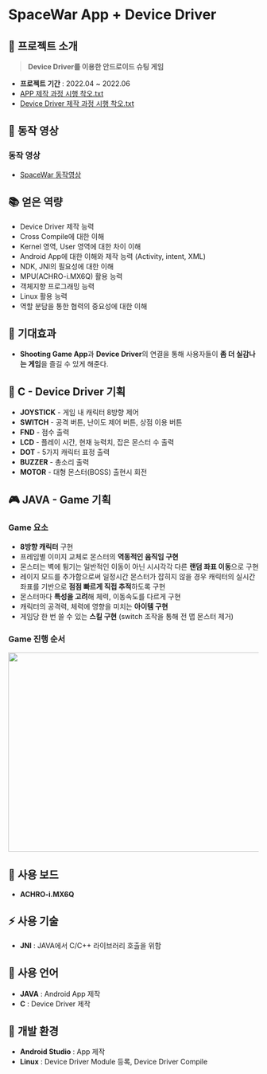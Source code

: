 # SpaceWar App + Device Driver
## 👋 프로젝트 소개
> **Device Driver를 이용한 안드로이드 슈팅 게임**
- **프로젝트 기간** : 2022.04 ~ 2022.06
- [APP 제작 과정 시행 착오.txt](https://github.com/JiMin4210/App_dev_driver/blob/main/App%EA%B4%80%EB%A0%A8%20%EC%8B%9C%ED%96%89%EC%B0%A9%EC%98%A4.txt)
- [Device Driver 제작 과정 시행 착오.txt](https://github.com/JiMin4210/App_dev_driver/blob/main/Dev_Driver%EC%8B%9C%ED%96%89%EC%B0%A9%EC%98%A4.txt)

## :movie_camera: 동작 영상
### 동작 영상
- [SpaceWar 동작영상](https://www.youtube.com/watch?v=vcuzwI079nE)

## :books: 얻은 역량
- Device Driver 제작 능력
- Cross Compile에 대한 이해
- Kernel 영역, User 영역에 대한 차이 이해
- Android App에 대한 이해와 제작 능력 (Activity, intent, XML)
- NDK, JNI의 필요성에 대한 이해
- MPU(ACHRO-i.MX6Q) 활용 능력
- 객체지향 프로그래밍 능력
- Linux 활용 능력
- 역할 분담을 통한 협력의 중요성에 대한 이해

## :pushpin: 기대효과
- **Shooting Game App**과 **Device Driver**의 연결을 통해 사용자들이 **좀 더 실감나는 게임**을 즐길 수 있게 해준다.

## 🔧 C - Device Driver 기획
- **JOYSTICK** - 게임 내 캐릭터 8방향 제어 
- **SWITCH** - 공격 버튼, 난이도 제어 버튼, 상점 이용 버튼
- **FND** - 점수 출력
- **LCD** - 플레이 시간, 현재 능력치, 잡은 몬스터 수 출력
- **DOT** - 5가지 캐릭터 표정 출력
- **BUZZER** - 총소리 출력
- **MOTOR** - 대형 몬스터(BOSS) 출현시 회전

## 🎮 JAVA - Game 기획
### Game 요소
- **8방향 캐릭터** 구현
- 프레임별 이미지 교체로 몬스터의 **역동적인 움직임 구현**
- 몬스터는 벽에 튕기는 일반적인 이동이 아닌 시시각각 다른 **랜덤 좌표 이동**으로 구현
- 레이지 모드를 추가함으로써 일정시간 몬스터가 잡히지 않을 경우 캐릭터의 실시간 좌표를 기반으로 **점점 빠르게 직접 추적**하도록 구현
- 몬스터마다 **특성을 고려**해 체력, 이동속도를 다르게 구현
- 캐릭터의 공격력, 체력에 영향을 미치는 **아이템 구현**
- 게임당 한 번 쓸 수 있는 **스킬 구현** (switch 조작을 통해 전 맵 몬스터 제거)

### Game 진행 순서
<img src="https://user-images.githubusercontent.com/90883534/215096347-cd91cca1-8e09-4340-b156-42549c9eec2b.png" width="700" height="400"/>

## 🔨 사용 보드
- **ACHRO-i.MX6Q**

## ⚡ 사용 기술
- **JNI** : JAVA에서 C/C++ 라이브러리 호출을 위함

## 📝 사용 언어
- **JAVA** : Android App 제작
- **C** : Device Driver 제작

## 🔆 개발 환경
- **Android Studio** : App 제작
- **Linux** : Device Driver Module 등록, Device Driver Compile






